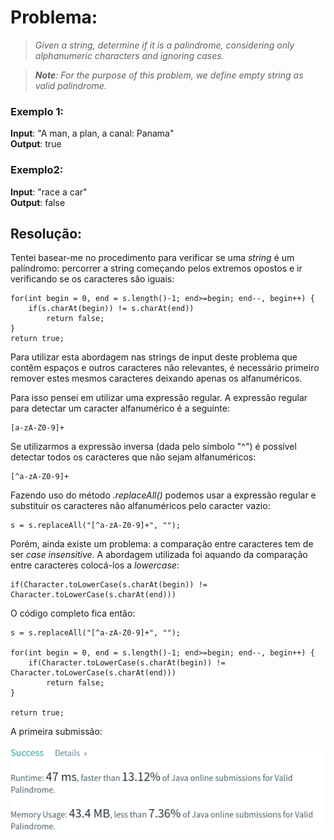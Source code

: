 

# Problema:

> *Given a string, determine if it is a palindrome, considering only alphanumeric characters and ignoring cases.*

> *__Note__: For the purpose of this problem, we define empty string as valid palindrome.*


### Exemplo 1:
__Input__: "A man, a plan, a canal: Panama"  
__Output__: true  

### Exemplo2:
__Input__: "race a car"  
__Output__: false  


## Resolução:
Tentei basear-me no procedimento para verificar se uma *string* é um palíndromo: percorrer a string começando pelos extremos opostos e ir verificando se os caracteres são iguais:

```
for(int begin = 0, end = s.length()-1; end>=begin; end--, begin++) {
    if(s.charAt(begin)) != s.charAt(end))
        return false;
}
return true;
```

Para utilizar esta abordagem nas strings de input deste problema que contêm espaços e outros caracteres não relevantes, é necessário primeiro remover estes mesmos caracteres deixando apenas os alfanuméricos.


Para isso pensei em utilizar uma expressão regular. A expressão regular para detectar um caracter alfanumérico é a seguinte:

```
[a-zA-Z0-9]+
```

Se utilizarmos a expressão inversa (dada pelo símbolo "^") é possível detectar todos os caracteres que não sejam alfanuméricos:

```
[^a-zA-Z0-9]+
```

Fazendo uso do método *.replaceAll()* podemos usar a expressão regular e substituir os caracteres não alfanuméricos pelo caracter vazio:

```
s = s.replaceAll("[^a-zA-Z0-9]+", "");
```
Porém, ainda existe um problema: a comparação entre caracteres tem de ser *case insensitive*. A abordagem utilizada foi aquando da comparação entre caracteres colocá-los a *lowercase*:

```
if(Character.toLowerCase(s.charAt(begin)) != Character.toLowerCase(s.charAt(end)))
```

O código completo fica então:

```
s = s.replaceAll("[^a-zA-Z0-9]+", "");

for(int begin = 0, end = s.length()-1; end>=begin; end--, begin++) {
    if(Character.toLowerCase(s.charAt(begin)) != Character.toLowerCase(s.charAt(end)))
        return false;
}

return true;
```

A primeira submissão:

![Primeira submissão](Images/FirstSubmission.png)

